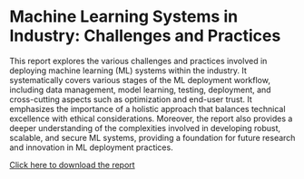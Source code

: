 # Machine Learning Systems in Industry: Challenges and Practices
This report explores the various challenges and practices involved in deploying machine learning (ML) systems within the industry. It systematically covers various stages of the ML deployment workflow, including data management, model learning, testing, deployment, and cross-cutting aspects such as optimization and end-user trust. 
It emphasizes the importance of a holistic approach that balances technical excellence with ethical considerations. 
Moreover, the report also provides a deeper understanding of the complexities involved in developing robust, scalable, and secure ML systems, providing a foundation for future research and innovation in ML deployment practices.


[Click here to download the report](Machine_Learning_Systems_in_Industry__Challenges_and_Practices.pdf)

